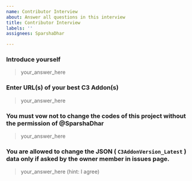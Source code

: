 ```yaml
---
name: Contributor Interview
about: Answer all questions in this interview
title: Contributor Interview
labels: ''
assignees: SparshaDhar

---
```


### Introduce yourself
> your_answer_here

### Enter URL(s) of your best C3 Addon(s)
> your_answer_here

### You must vow not to change the codes of this project without the permission of @SparshaDhar
> your_answer_here

### You are allowed to change the JSON ( `C3AddonVersion_Latest` ) data only if asked by the owner member in issues page.
> your_answer_here (hint: I agree)
